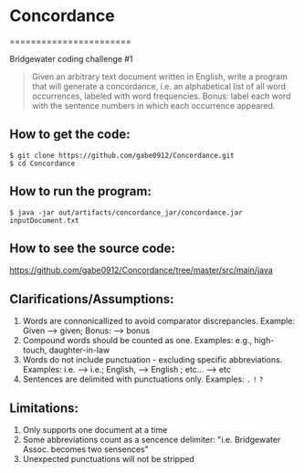 # Concordance
=======================

Bridgewater coding challenge #1
> Given an arbitrary text document written in English, write a program that will generate a concordance, i.e. an alphabetical list of all word occurrences, labeled with word frequencies. Bonus: label each word with the sentence numbers in which each occurrence appeared.


How to get the code:
--------------------

    $ git clone https://github.com/gabe0912/Concordance.git
    $ cd Concordance

How to run the program:
-----------------------
    $ java -jar out/artifacts/concordance_jar/concordance.jar inputDocument.txt

How to see the source code:
---------------------------
https://github.com/gabe0912/Concordance/tree/master/src/main/java

Clarifications/Assumptions:
---------------------------

1. Words are connonicallized to avoid comparator discrepancies. Example: Given --> given; Bonus: --> bonus
1. Compound words should be counted as one. Examples: e.g., high-touch, daughter-in-law
1. Words do not include punctuation - excluding specific abbreviations. Examples: i.e. --> i.e.; English, --> English ; etc... --> etc
1. Sentences are delimited with punctuations only. Examples:  `.` `!` `?`

Limitations:
-----------

1. Only supports one document at a time
1. Some abbreviations count as a sencence delimiter: "i.e. Bridgewater Assoc. becomes two sensences"
1. Unexpected punctuations will not be stripped

